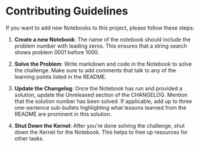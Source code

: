 # Contributing Guidelines

If you want to add new Notebooks to this project, please follow these steps:

1. **Create a new Notebook**: The name of the notebook should include the problem number with leading zeros. This ensures that a string search shows problem 0001 before 1000.

2. **Solve the Problem**: Write markdown and code in the Notebook to solve the challenge. Make sure to add comments that talk to any of the learning points listed in the README.

3. **Update the Changelog**: Once the Notebook has run and provided a solution, update the Unreleased section of the CHANGELOG. Mention that the solution number has been solved. If applicable, add up to three one-sentence sub-bullets highlighting what lessons learned from the README are prominent in this solution.

4. **Shut Down the Kernel**: After you're done solving the challenge, shut down the Kernel for the Notebook. This helps to free up resources for other tasks.
